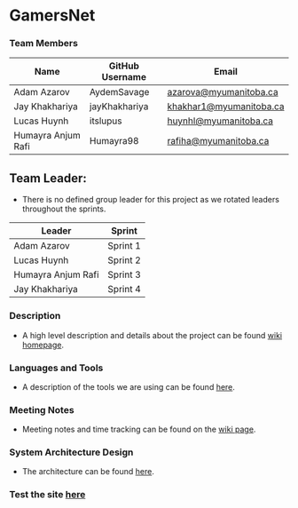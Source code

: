 # GamersNet

### Team Members

| Name | GitHub Username | Email 
| --- | --- | --- |
| Adam Azarov | AydemSavage | azarova@myumanitoba.ca
| Jay Khakhariya | jayKhakhariya | khakhar1@myumanitoba.ca
| Lucas Huynh | itslupus | huynhl@myumanitoba.ca
| Humayra Anjum Rafi | Humayra98 | rafiha@myumanitoba.ca

## Team Leader: 
* There is no defined group leader for this project as we rotated leaders throughout the sprints.

| Leader | Sprint |
| --- | --- |
| Adam Azarov | Sprint 1 |
| Lucas Huynh | Sprint 2 |
| Humayra Anjum Rafi | Sprint 3 |
| Jay Khakhariya | Sprint 4 |

### Description
* A high level description and details about the project can be found [wiki homepage](https://github.com/itslupus/gamersnet/wiki).

### Languages and Tools
* A description of the tools we are using can be found [here](https://github.com/itslupus/gamersnet/wiki/Tools-&-Tech).

### Meeting Notes
* Meeting notes and time tracking can be found on the [wiki page](https://github.com/itslupus/gamersnet/wiki/Meetings).

### System Architecture Design
* The architecture can be found [here](https://github.com/itslupus/gamersnet/wiki/Architecture).

### Test the site [here](https://comp4350.itslucas.win/)

